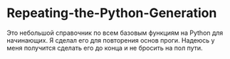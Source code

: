 # Repeating-the-Python-Generation
Это небольшой справочник по всем базовым функциям на Python для начинающих. Я сделал его для повторения основ проги. 
Надеюсь у меня получится сделать его до конца и не бросить на пол пути.

